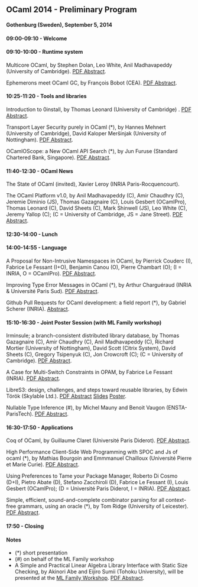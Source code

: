 <!-- ((! set title Program !)) -->

OCaml 2014 - Preliminary Program
--------------------
#### Gothenburg (Sweden), September 5, 2014
####
#### 09:00-09:10 - Welcome

#### 09:10-10:00 - Runtime system
Multicore OCaml, by Stephen Dolan, Leo White, Anil Madhavapeddy
(University of Cambridge).
[PDF Abstract](ocaml2014_1.pdf).

Ephemerons meet OCaml GC, by François Bobot (CEA).
[PDF Abstract](ocaml2014_2.pdf).

<!-- #### 10:00-10:25 - Coffee break -->

#### 10:25-11:20 - Tools and libraries
Introduction to 0install, by Thomas Leonard (University of Cambridge) .
[PDF Abstract](ocaml2014_3.pdf).

Transport Layer Security purely in OCaml (*),
by Hannes Mehnert (University of Cambridge),
David Kaloper Meršinjak (University of Nottingham).
[PDF Abstract](ocaml2014_4.pdf).

OCamlOScope: a New OCaml API Search (*), by Jun Furuse (Standard
Chartered Bank, Singapore).
[PDF Abstract](ocaml2014_5.pdf).

<!-- #### 11:20-11:40 - Break -->

#### 11:40-12:30 - OCaml News

The State of OCaml (invited), Xavier Leroy
(INRIA Paris-Rocquencourt).

The OCaml Platform v1.0, by Anil Madhavapeddy (C), Amir Chaudhry (C),
Jeremie Diminio (JS), Thomas Gazagnaire (C), Louis Gesbert (OCamlPro),
Thomas Leonard (C),  David Sheets (C), Mark Shinwell (JS), Leo White
(C), Jeremy Yallop (C); (C = University of Cambridge, JS = Jane Street).
[PDF Abstract](ocaml2014_7.pdf).

#### 12:30-14:00 - Lunch

#### 14:00-14:55 - Language

A Proposal for Non-Intrusive Namespaces in OCaml, 
by Pierrick Couderc (I), Fabrice Le Fessant (I+O), Benjamin Canou
(O), Pierre Chambart (O); (I = INRIA, O = OCamlPro).
[PDF Abstract](ocaml2014_8.pdf).

Improving Type Error Messages in OCaml (*), by Arthur Charguéraud (INRIA &
Université Paris Sud).
[PDF Abstract](ocaml2014_9.pdf).

Github Pull Requests for OCaml development: a field report (*),
by Gabriel Scherer (INRIA).
[Abstract](ocaml2014_10.html).

<!-- #### 14:55-15:10 - Break -->

#### 15:10-16:30 - Joint Poster Session (with ML Family workshop)

Irminsule; a branch-consistent distributed library database,
by Thomas Gazagnaire (C), Amir Chaudhry (C), Anil Madhavapeddy (C), Richard
Mortier (University of Nottingham), David Scott (Citrix System), David
Sheets (C), Gregory Tsipenyuk (C), Jon Crowcroft (C); (C = University
of Cambridge).
[PDF Abstract](ocaml2014_11.pdf).

A Case for Multi-Switch Constraints in OPAM,
by Fabrice Le Fessant (INRIA).
[PDF Abstract](ocaml2014_12.pdf).

LibreS3: design, challenges, and steps toward reusable libraries,
by Edwin Török (Skylable Ltd.).
[PDF Abstract](ocaml2014_13.pdf)
[Slides](ocaml2014_13_slides.pdf)
[Poster](ocaml2014_13_poster.pdf).

Nullable Type Inference (#),
by Michel Mauny and Benoit Vaugon (ENSTA-ParisTech).
[PDF Abstract](ocaml2014_14.pdf).

#### 16:30-17:50 - Applications

Coq of OCaml,
by Guillaume Claret (Université Paris Diderot).
[PDF Abstract](ocaml2014_15.pdf).

High Performance Client-Side Web Programming with SPOC and Js of
ocaml (*),
by Mathias Bourgoin and Emmmanuel Chailloux (Université Pierre et
Marie Curie).
[PDF Abstract](ocaml2014_16.pdf).

Using Preferences to Tame your Package Manager,
Roberto Di Cosmo (D+I), Pietro Abate (D), Stefano Zacchiroli (D),
Fabrice Le Fessant (I), Louis Gesbert (OCamlPro); (D = Université Paris
Diderot, I = INRIA).
[PDF Abstract](ocaml2014_17.pdf).

Simple, efficient, sound-and-complete combinator parsing for all
context-free grammars, using an oracle (*),
by Tom Ridge (University of Leicester).
[PDF Abstract](ocaml2014_18.pdf).

#### 17:50 - Closing

#### Notes
- (*) short presentation
- (#) on behalf of the ML Family workshop
- A Simple and Practical Linear Algebra Library Interface with Static
Size Checking, by Akinori Abe and Eijiro Sumii (Tohoku University), will be
presented at the [ML Family Workshop](http://okmij.org/ftp/ML/ML14.html).
[PDF Abstract](ocaml2014_19.pdf).

